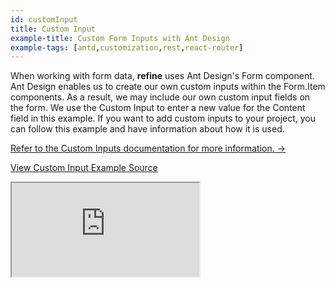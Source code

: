 ```yaml
---
id: customInput
title: Custom Input
example-title: Custom Form Inputs with Ant Design
example-tags: [antd,customization,rest,react-router]
---
```


When working with form data, **refine** uses Ant Design's Form component. Ant Design enables us to create our own custom inputs within the Form.Item components. As a result, we may include our own custom input fields on the form. We use the Custom Input to enter a new value for the Content field in this example. If you want to add custom inputs to your project, you can follow this example and have information about how it is used.

[Refer to the Custom Inputs documentation for more information. →](/docs/api-reference/antd/components/inputs/custom-inputs/)

[View Custom Input Example Source](https://github.com/pankod/refine/tree/master/examples/inputs/customInputs)

<iframe loading="lazy" src="https://stackblitz.com//github/pankod/refine/tree/master/examples/inputs/customInputs?embed=1&view=preview&theme=dark&preset=node"
    style={{width: "100%", height:"80vh", border: "0px", borderRadius: "8px", overflow:"hidden"}}
    title="refine-custom-inputs-example"
></iframe>
